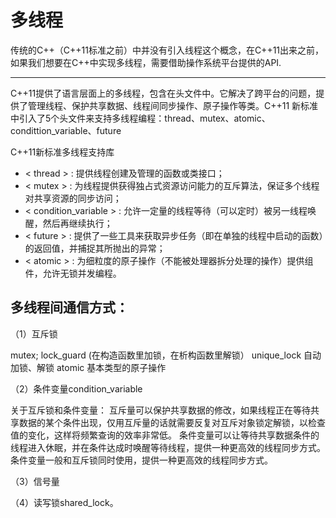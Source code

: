 # 多线程

传统的C++（C++11标准之前）中并没有引入线程这个概念，在C++11出来之前，如果我们想要在C++中实现多线程，需要借助操作系统平台提供的API.

---  

C++11提供了语言层面上的多线程，包含在头文件中。它解决了跨平台的问题，提供了管理线程、保护共享数据、线程间同步操作、原子操作等类。C++11 新标准中引入了5个头文件来支持多线程编程：thread、mutex、atomic、condittion_variable、future

 C++11新标准多线程支持库
* < thread > : 提供线程创建及管理的函数或类接口；
* < mutex > : 为线程提供获得独占式资源访问能力的互斥算法，保证多个线程对共享资源的同步访问；
* < condition_variable > : 允许一定量的线程等待（可以定时）被另一线程唤醒，然后再继续执行；
* < future > : 提供了一些工具来获取异步任务（即在单独的线程中启动的函数）的返回值，并捕捉其所抛出的异常；
* < atomic > : 为细粒度的原子操作（不能被处理器拆分处理的操作）提供组件，允许无锁并发编程。

## 多线程间通信方式：
（1）互斥锁

mutex;
lock_guard (在构造函数里加锁，在析构函数里解锁）
unique_lock 自动加锁、解锁
atomic 基本类型的原子操作

（2）条件变量condition_variable

关于互斥锁和条件变量：
互斥量可以保护共享数据的修改，如果线程正在等待共享数据的某个条件出现，仅用互斥量的话就需要反复对互斥对象锁定解锁，以检查值的变化，这样将频繁查询的效率非常低。
条件变量可以让等待共享数据条件的线程进入休眠，并在条件达成时唤醒等待线程，提供一种更高效的线程同步方式。条件变量一般和互斥锁同时使用，提供一种更高效的线程同步方式。

（3）信号量

（4）读写锁shared_lock。
